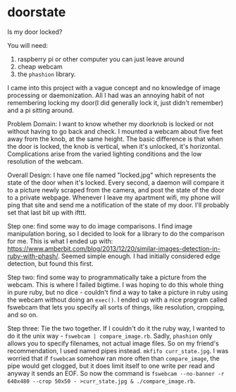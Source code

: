 # doorstate
Is my door locked?

You will need:

1. raspberry pi or other computer you can just leave around
2. cheap webcam
3. the `phashion` library.

I came into this project with a vague concept and no knowledge of image processing or daemonization.  All I had was an annoying habit of not remembering locking my door(I did generally lock it, just didn't remember) and a pi sitting around.

Problem Domain: I want to know whether my doorknob is locked or not without having to go back and check.  I mounted a webcam about five feet away from the knob, at the same height.  The basic difference is that when the door is locked, the knob is vertical, when it's unlocked, it's horizontal.  Complications arise from the varied lighting conditions and the low resolution of the webcam.

Overall Design:  I have one file named "locked.jpg" which represents the state of the door when it's locked.  Every second, a daemon will compare it to a picture newly scraped from the camera, and post the state of the door to a private webpage.  Whenever I leave my apartment wifi, my phone will ping that site and send me a notification of the state of my door.  I'll probably set that last bit up with ifttt.

Step one: find some way to do image comparisons.  I find image manipulation boring, so I decided to look for a library to do the comparison for me.  This is what I ended up with: https://www.amberbit.com/blog/2013/12/20/similar-images-detection-in-ruby-with-phash/. Seemed simple enough.  I had initially considered edge detection, but found this first.

Step two: find some way to programmatically take a picture from the webcam.  This is where I failed bigtime.  I was hoping to do this whole thing in pure ruby, but no dice - couldn't find a way to take a picture in ruby using the webcam without doing an `exec()`.  I ended up with a nice program called fswebcam that lets you specify all sorts of things, like resolution, cropping, and so on.

Step three: Tie the two together.  If I couldn't do it the ruby way, I wanted to do it the unix way - `fswebcam | compare_image.rb`.  Sadly, `phashion` only allows you to specify filenames, not actual image files.  So on my friend's recommendation, I used named pipes instead.  `mkfifo curr_state.jpg`.  I was worried that if `fswebcam` somehow ran more often than `compare_image`, the pipe would get clogged, but it does limit itself to one write per read and anyway it sends an EOF.  So now the command is `fswebcam --no-banner -r 640x480 --crop 50x50 - >curr_state.jpg & ./compare_image.rb`.
